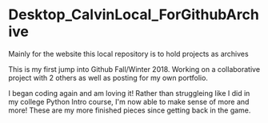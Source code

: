 # Desktop_CalvinLocal_ForGithubArchive
Mainly for the website this local repository is to hold projects as archives

This is my first jump into Github Fall/Winter 2018. Working on a collaborative project with 2 others as well as posting
for my own portfolio. 

I began coding again and am loving it! Rather than struggleing like I did in my college Python Intro course, I'm now able to make
sense of more and more! These are my more finished pieces since getting back in the game.
